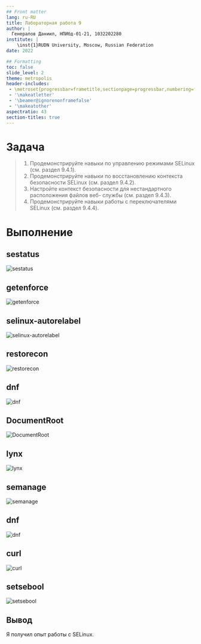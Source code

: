 ```yaml
---
## Front matter
lang: ru-RU
title: Лабораторная работа 9
author: |
  Генералов Даниил, НПИбд-01-21, 1032202280
institute: |
	\inst{1}RUDN University, Moscow, Russian Federation
date: 2022

## Formatting
toc: false
slide_level: 2
theme: metropolis
header-includes: 
 - \metroset{progressbar=frametitle,sectionpage=progressbar,numbering=fraction}
 - '\makeatletter'
 - '\beamer@ignorenonframefalse'
 - '\makeatother'
aspectratio: 43
section-titles: true
---
```


# Задача

> 1. Продемонстрируйте навыки по управлению режимами SELinux (см. раздел 9.4.1).
> 2. Продемонстрируйте навыки по восстановлению контекста безопасности SELinux
> (см. раздел 9.4.2).
> 3. Настройте контекст безопасности для нестандартного расположения файлов веб-
> службы (см. раздел 9.4.3).
> 4. Продемонстрируйте навыки работы с переключателями SELinux (см. раздел 9.4.4).

# Выполнение 

## sestatus

![sestatus](./Screenshot_1.png)

## getenforce

![getenforce](./Screenshot_2.png)

## selinux-autorelabel

![selinux-autorelabel](./Screenshot_3.png)

## restorecon

![restorecon](./Screenshot_4.png)

## dnf

![dnf](./Screenshot_5.png)

## DocumentRoot

![DocumentRoot](./Screenshot_6.png)

## lynx

![lynx](./Screenshot_7.png)

## semanage

![semanage](./Screenshot_8.png)

## dnf

![dnf](./Screenshot_9.png)

## curl 

![curl](./Screenshot_10.png)

## setsebool

![setsebool](./Screenshot_11.png)


## Вывод

Я получил опыт работы с SELinux.
